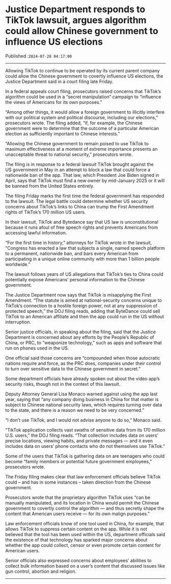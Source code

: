 # Justice Department responds to TikTok lawsuit, argues algorithm could allow Chinese government to influence US elections

Published :`2024-07-28 04:17:00`

---

Allowing TikTok to continue to be operated by its current parent company could allow the Chinese government to covertly influence US elections, the Justice Department said in a court filing late Friday.

In a federal appeals court filing, prosecutors raised concerns that TikTok’s algorithm could be used in a “secret manipulation” campaign to “influence the views of Americans for its own purposes.”

“Among other things, it would allow a foreign government to illicitly interfere with our political system and political discourse, including our elections,” prosecutors wrote. The filing added, “if, for example, the Chinese government were to determine that the outcome of a particular American election as sufficiently important to Chinese interests.”

“Allowing the Chinese government to remain poised to use TikTok to maximum effectiveness at a moment of extreme importance presents an unacceptable threat to national security,” prosecutors wrote.

The filing is in response to a federal lawsuit TikTok brought against the US government in May in an attempt to block a law that could force a nationwide ban of the app. That law, which President Joe Biden signed in April, says that TikTok must find a new owner by mid-January 2025 or it will be banned from the United States entirely.

The filing Friday marks the first time the federal government has responded to the lawsuit. The legal battle could determine whether US security concerns about TikTok’s links to China can trump the First Amendment rights of TikTok’s 170 million US users.

In their lawsuit, TikTok and Bytedance say that US law is unconstitutional because it runs afoul of free speech rights and prevents Americans from accessing lawful information.

“For the first time in history,” attorneys for TikTok wrote in the lawsuit, “Congress has enacted a law that subjects a single, named speech platform to a permanent, nationwide ban, and bars every American from participating in a unique online community with more than 1 billion people worldwide.”

The lawsuit follows years of US allegations that TikTok’s ties to China could potentially expose Americans’ personal information to the Chinese government.

The Justice Department now says that TikTok is misapplying the First Amendment. “The statute is aimed at national-security concerns unique to TikTok’s connection to a hostile foreign power, not at any suppression of protected speech,” the DOJ filing reads, adding that ByteDance could sell TikTok to an American affiliate and then the app could run in the US without interruption.

Senior justice officials, in speaking about the filing, said that the Justice Department is concerned about any efforts by the People’s Republic of China, or PRC, to “weaponize technology,” such as apps and software that run on phones used in the US.

One official said those concerns are “compounded when those autocratic nations require and force, as the PRC does, companies under their control to turn over sensitive data to the Chinese government in secret.”

Some department officials have already spoken out about the video app’s security risks, though not in the context of this lawsuit.

Deputy Attorney General Lisa Monaco warned against using the app last year, saying that “any company doing business in China for that matter is subject to Chinese national security laws, which requires turning over data to the state, and there is a reason we need to be very concerned.”

“I don’t use TikTok, and I would not advise anyone to do so,” Monaco said.

“TikTok application collects vast swaths of sensitive data from its 170 million U.S. users,” the DOJ filing reads. “That collection includes data on users’ precise locations, viewing habits, and private messages — and it even includes data on users’ phone contacts who do not themselves use TikTok.”

Some of the users that TikTok is gathering data on are teenagers who could become “family members or potential future government employees,” prosecutors wrote.

The Friday filing makes clear that law enforcement officials believe TikTok could – and has in some instances – taken direction from the Chinese government.

Prosecutors wrote that the proprietary algorithm TikTok uses “can be manually manipulated, and its location in China would permit the Chinese government to covertly control the algorithm — and thus secretly shape the content that American users receive — for its own malign purposes.”

Law enforcement officials know of one tool used in China, for example, that allows TikTok to suppress certain content on the app. While it is not believed that the tool has been used within the US, department officials said the existence of that technology has sparked major concerns about whether the app could collect, censor or even promote certain content for American users.

Senior officials also expressed concerns about employees’ abilities to collect bulk information based on a user’s content that discussed issues like gun control, abortion and religion.

---

